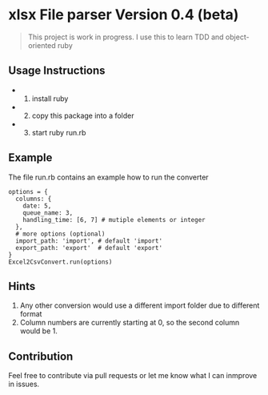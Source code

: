
# xlsx File parser Version 0.4 (beta)

> This project is work in progress. I use this to learn TDD and object-oriented ruby

## Usage Instructions

- 1. install ruby
- 2. copy this package into a folder
- 3. start ruby run.rb

## Example
The file run.rb contains an example how to run the converter

```
options = {
  columns: {
    date: 5,
    queue_name: 3,
    handling_time: [6, 7] # mutiple elements or integer
  },
  # more options (optional)
  import_path: 'import', # default 'import'
  export_path: 'export'  # default 'export'
}
Excel2CsvConvert.run(options)
```

## Hints

1. Any other conversion would use a different import folder due to different format
2. Column numbers are currently starting at 0, so the second column would be 1.

## Contribution 

Feel free to contribute via pull requests or let me know what I can inmprove in issues.
